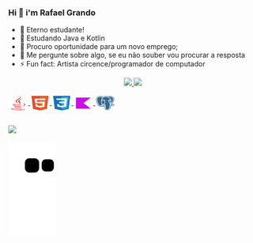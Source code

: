 

### Hi 👋 i'm Rafael Grando 

- 🔭 Eterno estudante!
- 🌱 Estudando Java e Kotlin
- 🤔 Procuro oportunidade para um novo emprego;
- 💬 Me pergunte sobre algo, se eu não souber vou procurar a resposta
- ⚡ Fun fact: Artista circence/programador de computador

<div align="center">
  <a href="https://github.com/rafikiCWB">
   <img height="180em" src="https://github-readme-stats.vercel.app/api?username=rafikiCWB&show_icons=true&theme=dracula&include_all_commits=true&count_private=true"/>
  <img height="180em" src="https://github-readme-stats.vercel.app/api/top-langs/?username=rafikiCWB&layout=compact&langs_count=7&theme=dracula"/>
</div>
<div style="display: inline_block"><br>
  <img align="center" alt="Rafa-Java" height="30" width="40" src="https://raw.githubusercontent.com/devicons/devicon/master/icons/java/java-plain.svg">
  <img align="center" alt="Rafa-HTML" height="30" width="40" src="https://raw.githubusercontent.com/devicons/devicon/master/icons/html5/html5-original.svg">
  <img align="center" alt="Rafa-CSS" height="30" width="40" src="https://raw.githubusercontent.com/devicons/devicon/master/icons/css3/css3-original.svg">
  <img align="center" alt="Rafa-kotlin" height="30" width="40" src="https://raw.githubusercontent.com/devicons/devicon/master/icons/kotlin/kotlin-plain.svg">
 <img align="center" alt="Rafa-kotlin" height="30" width="40" src="https://raw.githubusercontent.com/devicons/devicon/master/icons/postgresql/postgresql-plain.svg">
 
 ##
 
  <div> 
 <a href="https://www.linkedin.com/in/rafael-grando-691790137/" target="_blank"><img src="https://img.shields.io/badge/-LinkedIn-%230077B5?style=for-the-badge&logo=linkedin&logoColor=white" target="_blank"></a> 
 
  ![Snake animation](https://github.com/rafaballerini/rafaballerini/blob/output/github-contribution-grid-snake.svg)
 
</div>

